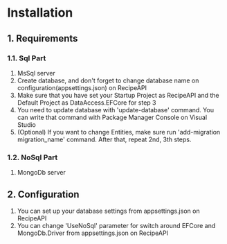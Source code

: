﻿# Installation

## 1. Requirements

### 1.1. Sql Part
1. MsSql server
2. Create database, and don't forget to change database name on configuration(appsettings.json) on RecipeAPI
2. Make sure that you have set your Startup Project as RecipeAPI and the Default Project as DataAccess.EFCore for step 3
3. You need to update database with 'update-database' command. You can write that command with Package Manager Console on Visual Studio
4. (Optional) If you want to change Entities, make sure run 'add-migration migration_name' command. After that, repeat 2nd, 3th steps.

### 1.2. NoSql Part
1. MongoDb server

## 2. Configuration
1. You can set up your database settings from appsettings.json on RecipeAPI
2. You can change 'UseNoSql' parameter for switch around EFCore and MongoDb.Driver from appsettings.json on RecipeAPI